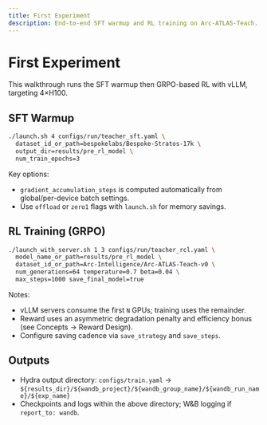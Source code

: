 ```yaml
---
title: First Experiment
description: End-to-end SFT warmup and RL training on Arc‑ATLAS‑Teach.
---
```


# First Experiment

This walkthrough runs the SFT warmup then GRPO-based RL with vLLM, targeting 4×H100.

## SFT Warmup

```bash
./launch.sh 4 configs/run/teacher_sft.yaml \
  dataset_id_or_path=bespokelabs/Bespoke-Stratos-17k \
  output_dir=results/pre_rl_model \
  num_train_epochs=3
```

Key options:

- `gradient_accumulation_steps` is computed automatically from global/per-device batch settings.
- Use `offload` or `zero1` flags with `launch.sh` for memory savings.

## RL Training (GRPO)

```bash
./launch_with_server.sh 1 3 configs/run/teacher_rcl.yaml \
  model_name_or_path=results/pre_rl_model \
  dataset_id_or_path=Arc-Intelligence/Arc-ATLAS-Teach-v0 \
  num_generations=64 temperature=0.7 beta=0.04 \
  max_steps=1000 save_final_model=true
```

Notes:

- vLLM servers consume the first `N` GPUs; training uses the remainder.
- Reward uses an asymmetric degradation penalty and efficiency bonus (see Concepts → Reward Design).
- Configure saving cadence via `save_strategy` and `save_steps`.

## Outputs

- Hydra output directory: `configs/train.yaml` → `${results_dir}/${wandb_project}/${wandb_group_name}/${wandb_run_name}/${exp_name}`
- Checkpoints and logs within the above directory; W&B logging if `report_to: wandb`.

